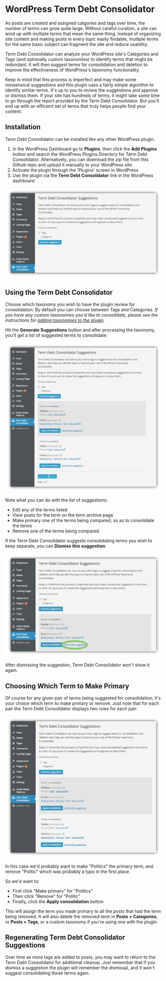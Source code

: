 # WordPress Term Debt Consolidator

As posts are created and assigned catgories and tags over time, the number of terms can grow quite large. Without careful curation, a site can wind up with multiple terms that mean the same thing. Instead of organizing site content and making posts in every topic easily findable, multiple terms for the same basic subject can fragment the site and reduce usability. 

Term Debt Consolidator can analyze your WordPress site's Categories and Tags (and optionally custom taxonomies) to identify terms that might be redundant. It will then suggest terms for consolidation and deletion to improve the effectiveness of WordPress's taxonomy functionality.

Keep in mind that this process is imperfect and may make some nonsensical suggestions and this plugin uses a fairly simple algorithm to identify similar terms. It's up to you to review the suggestions and approve or dismiss them. If your site has hundreds of terms, it might take some time to go through the report provided by the Term Debt Consolidator. But you'll end up with an efficient set of terms that truly helps people find your content.

## Installation

Term Debt Consolidator can be installed like any other WordPress plugin.

1. In the WordPress Dashboard go to **Plugins**, then click the **Add Plugins** button and search the WordPress Plugins Directory for Term Debt Consolidator. Alternatively, you can download the zip file from this Github repo and upload it manually to your WordPress site.
2. Activate the plugin through the 'Plugins' screen in WordPress
3. Use the plugin via the **Term Debt Consolidator** link in the WordPress dashboard

![Term Debt Consolidator in the WordPress Dashboard](./img/term-debt-consolidator-dashboard.png)

## Using the Term Debt Consolidator

Choose which taxonomy you wish to have the plugin review for consolidation. By default you can choose between Tags and Categories. _If you have any custom taxonomies you'd like to consolidate, please see the instructions for [adding taxonomies to the plugin](taxonomies.md)_.

Hit the **Generate Suggestions** button and after processing the taxonomy, you'll get a list of suggested terms to consolidate:

![Term Debt Consolidator suggested terms to consolidate](./img/term-debt-consolidator-suggestions.png)

Note what you can do with the list of suggestions:

- Edit any of the terms listed
- View posts for the term on the term archive page
- Make primary one of the terms being compared, so as to consolidate the terms
- Remove one of the terms being compared

If the Term Debt Consolidator suggests consolidating terms you wish to keep separate, you can **Dismiss this suggestion**:

![Dismiss link in the Term Debt Consolidator](./img/term-debt-consolidator-dismiss.png)

After dismissing the suggestion, Term Debt Consolidator won't show it again.

## Choosing Which Term to Make Primary

Of course for any given pair of terms being suggested for consolidation, it's your choice which term to make primary or remove. Just note that for each pair the Term Debt Consolidator displays two rows for each pair:

![Term Debt Consolidator suggested terms to consolidate](./img/term-debt-consolidator-suggestion-rows.png)

In this case we'd probably want to make "Politics" the primary term, and remove "Politic" which was probably a typo in the first place. 

So we'd want to:

- First click "Make primary" for "Politics"
- Then click "Remove" for "Politic"
- Finally, click the **Apply consolidation** button

This will assign the term you made primary to all the posts that had the term being removed. It will also delete the removed term in **Posts > Categories**, or **Posts > Tags**, or a custom taxonomy if you're using one with the plugin.

## Regenerating Term Debt Consolidator Suggestions

Over time as more tags are added to posts, you may want to return to the Term Debt Consolidator for additional cleanup. Just remember that if you dismiss a suggestion the plugin will remember the dismissal, and it won't suggest consolidating those terms again.
